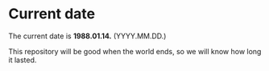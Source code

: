 # Current date

The current date is **1988.01.14.** (YYYY.MM.DD.)

This repository will be good when the world ends, so we will know how long it lasted.
